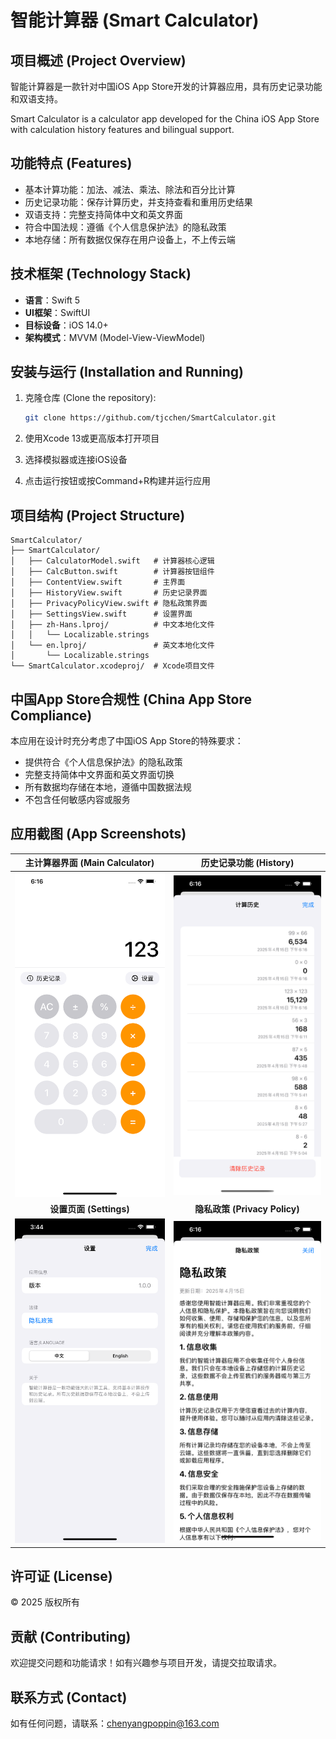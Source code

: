 # 智能计算器 (Smart Calculator)

## 项目概述 (Project Overview)

智能计算器是一款针对中国iOS App Store开发的计算器应用，具有历史记录功能和双语支持。

Smart Calculator is a calculator app developed for the China iOS App Store with calculation history features and bilingual support.

## 功能特点 (Features)

- 基本计算功能：加法、减法、乘法、除法和百分比计算
- 历史记录功能：保存计算历史，并支持查看和重用历史结果
- 双语支持：完整支持简体中文和英文界面
- 符合中国法规：遵循《个人信息保护法》的隐私政策
- 本地存储：所有数据仅保存在用户设备上，不上传云端

## 技术框架 (Technology Stack)

- **语言**：Swift 5
- **UI框架**：SwiftUI
- **目标设备**：iOS 14.0+
- **架构模式**：MVVM (Model-View-ViewModel)

## 安装与运行 (Installation and Running)

1. 克隆仓库 (Clone the repository):
   ```bash
   git clone https://github.com/tjcchen/SmartCalculator.git
   ```

2. 使用Xcode 13或更高版本打开项目

3. 选择模拟器或连接iOS设备

4. 点击运行按钮或按Command+R构建并运行应用

## 项目结构 (Project Structure)

```
SmartCalculator/
├── SmartCalculator/
│   ├── CalculatorModel.swift   # 计算器核心逻辑
│   ├── CalcButton.swift        # 计算器按钮组件
│   ├── ContentView.swift       # 主界面
│   ├── HistoryView.swift       # 历史记录界面
│   ├── PrivacyPolicyView.swift # 隐私政策界面
│   ├── SettingsView.swift      # 设置界面
│   ├── zh-Hans.lproj/          # 中文本地化文件
│   │   └── Localizable.strings
│   └── en.lproj/               # 英文本地化文件
│       └── Localizable.strings
└── SmartCalculator.xcodeproj/  # Xcode项目文件
```

## 中国App Store合规性 (China App Store Compliance)

本应用在设计时充分考虑了中国iOS App Store的特殊要求：

- 提供符合《个人信息保护法》的隐私政策
- 完整支持简体中文界面和英文界面切换
- 所有数据均存储在本地，遵循中国数据法规
- 不包含任何敏感内容或服务

## 应用截图 (App Screenshots)

<div align="center">

| 主计算器界面 (Main Calculator) | 历史记录功能 (History) |
|:-------------------------:|:-------------------------:|
| <img src="SampleImages/1.png" alt="主计算器界面" width="300"/> | <img src="SampleImages/2.png" alt="历史记录功能" width="300"/> |
| **设置页面 (Settings)** | **隐私政策 (Privacy Policy)** |
| <img src="SampleImages/3.png" alt="设置页面" width="300"/> | <img src="SampleImages/4.png" alt="隐私政策" width="300"/> |

</div>

## 许可证 (License)

© 2025 版权所有

## 贡献 (Contributing)

欢迎提交问题和功能请求！如有兴趣参与项目开发，请提交拉取请求。

## 联系方式 (Contact)

如有任何问题，请联系：chenyangpoppin@163.com

